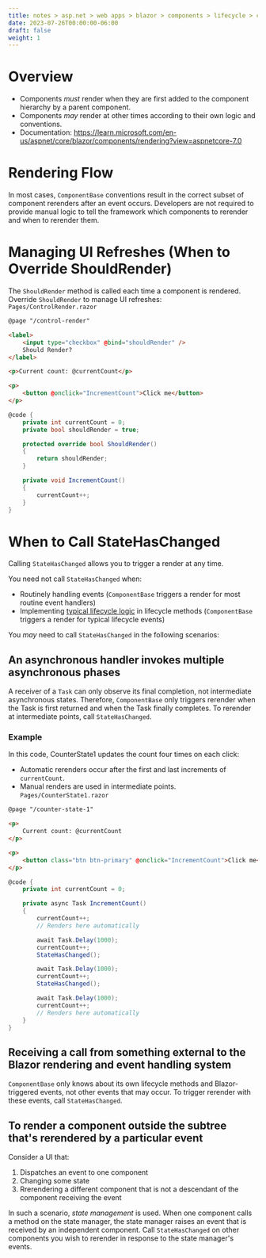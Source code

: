 ```yaml
---
title: notes > asp.net > web apps > blazor > components > lifecycle > component rendering
date: 2023-07-26T00:00:00-06:00
draft: false
weight: 1
---
```


# Overview
- Components *must* render when they are first added to the component hierarchy by a parent component.
- Components *may* render at other times according to their own logic and conventions.
- Documentation: https://learn.microsoft.com/en-us/aspnet/core/blazor/components/rendering?view=aspnetcore-7.0

# Rendering Flow
In most cases, `ComponentBase` conventions result in the correct subset of component rerenders after an event occurs.  Developers are not required to provide manual logic to tell the framework which components to rerender and when to rerender them.

# Managing UI Refreshes (When to Override ShouldRender)
The `ShouldRender` method is called each time a component is rendered.  Override `ShouldRender` to manage UI refreshes:  
`Pages/ControlRender.razor`
```html
@page "/control-render"

<label>
    <input type="checkbox" @bind="shouldRender" />
    Should Render?
</label>

<p>Current count: @currentCount</p>

<p>
    <button @onclick="IncrementCount">Click me</button>
</p>
```
```cs
@code {
    private int currentCount = 0;
    private bool shouldRender = true;

    protected override bool ShouldRender()
    {
        return shouldRender;
    }

    private void IncrementCount()
    {
        currentCount++;
    }
}
```

# When to Call StateHasChanged
Calling `StateHasChanged` allows you to trigger a render at any time.

You need not call `StateHasChanged` when:
- Routinely handling events (`ComponentBase` triggers a render for most routine event handlers)
- Implementing [typical lifecycle logic](./overview/index.md) in lifecycle methods (`ComponentBase` triggers a render for typical lifecycle events) 

You *may* need to call `StateHasChanged` in the following scenarios:

## An asynchronous handler invokes multiple asynchronous phases
A receiver of a `Task` can only observe its final completion, not intermediate asynchronous states.  Therefore, `ComponentBase` only triggers rerender when the Task is first returned and when the Task finally completes.  To rerender at intermediate points, call `StateHasChanged`.

### Example
In this code, CounterState1 updates the count four times on each click:
- Automatic rerenders occur after the first and last increments of `currentCount`.
- Manual renders are used in intermediate points.
`Pages/CounterState1.razor`
```html
@page "/counter-state-1"

<p>
    Current count: @currentCount
</p>

<p>
    <button class="btn btn-primary" @onclick="IncrementCount">Click me</button>
</p>
```
```cs
@code {
    private int currentCount = 0;

    private async Task IncrementCount()
    {
        currentCount++;
        // Renders here automatically

        await Task.Delay(1000);
        currentCount++;
        StateHasChanged();

        await Task.Delay(1000);
        currentCount++;
        StateHasChanged();

        await Task.Delay(1000);
        currentCount++;
        // Renders here automatically
    }
}
```

## Receiving a call from something external to the Blazor rendering and event handling system
`ComponentBase` only knows about its own lifecycle methods and Blazor-triggered events, not other events that may occur.  To trigger rerender with these events, call `StateHasChanged`.

## To render a component outside the subtree that's rerendered by a particular event
Consider a UI that:
1. Dispatches an event to one component
2. Changing some state
3. Rrerendering a different component that is not a descendant of the component receiving the event

In such a scenario, *state management* is used.  When one component calls a method on the state manager, the state manager raises an event that is received by an independent component.  Call `StateHasChanged` on other components you wish to rerender in response to the state manager's events.